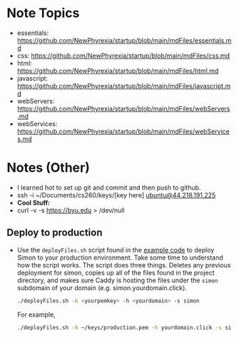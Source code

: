 # Note Topics
* essentials: https://github.com/NewPhyrexia/startup/blob/main/mdFiles/essentials.md
* css: https://github.com/NewPhyrexia/startup/blob/main/mdFiles/css.md
* html: https://github.com/NewPhyrexia/startup/blob/main/mdFiles/html.md
* javascript: https://github.com/NewPhyrexia/startup/blob/main/mdFiles/javascript.md
* webServers: https://github.com/NewPhyrexia/startup/blob/main/mdFiles/webServers.md
* webServices: https://github.com/NewPhyrexia/startup/blob/main/mdFiles/webServices.md

# Notes (Other)
* I learned hot to set up git and commit and then push to github.
* ssh -i ~/Documents/cs260/keys/[key here] ubuntu@44.218.191.225
* **Cool Stuff:**
* curl -v -s https://byu.edu > /dev/null

## Deploy to production

- Use the `deployFiles.sh` script found in the [example code](https://github.com/webprogramming260/simon-html/blob/main/deployFiles.sh) to deploy Simon to your production environment. Take some time to understand how the script works. The script does three things. Deletes any previous deployment for simon, copies up all of the files found in the project directory, and makes sure Caddy is hosting the files under the `simon` subdomain of your domain (e.g. simon.yourdomain.click).

  ```sh
  ./deployFiles.sh -k <yourpemkey> -h <yourdomain> -s simon
  ```

  For example,

  ```sh
  ./deployFiles.sh -k ~/keys/production.pem -h yourdomain.click -s simon
  ```


